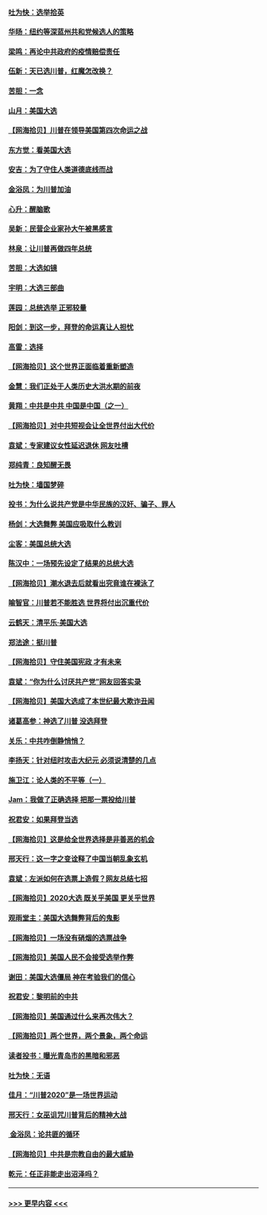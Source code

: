 #### [吐为快：选举拾英](../pages/nsc993/n12555041.md?t=11171451) 
#### [华旸：纽约等深蓝州共和党候选人的策略](../pages/nsc993/n12554309.md?t=11171451) 
#### [梁鸣：再论中共政府的疫情赔偿责任](../pages/nsc993/n12553012.md?t=11171451) 
#### [伍新：天已选川普，红魔怎改换？](../pages/nsc993/n12552970.md?t=11171451) 
#### [苦胆：一念](../pages/nsc993/n12552957.md?t=11171451) 
#### [山月：美国大选](../pages/nsc993/n12552446.md?t=11171451) 
#### [【网海拾贝】川普在领导美国第四次命运之战](../pages/nsc993/n12551973.md?t=11171451) 
#### [东方觉：看美国大选](../pages/nsc993/n12551647.md?t=11171451) 
#### [安吉：为了守住人类道德底线而战](../pages/nsc993/n12551111.md?t=11171451) 
#### [金浴凤：为川普加油](../pages/nsc993/n12551085.md?t=11171451) 
#### [心升：醒脑歌](../pages/nsc993/n12550984.md?t=11171451) 
#### [吴新：民营企业家孙大午被黑感言](../pages/nsc993/n12550656.md?t=11171451) 
#### [林泉：让川普再做四年总统](../pages/nsc993/n12550640.md?t=11171451) 
#### [苦胆：大选如镜](../pages/nsc993/n12550630.md?t=11171451) 
#### [宇明：大选三部曲](../pages/nsc993/n12550603.md?t=11171451) 
#### [莲园：总统选举 正邪较量](../pages/nsc993/n12550594.md?t=11171451) 
#### [阳剑：到这一步，拜登的命运真让人担忧](../pages/nsc993/n12549093.md?t=11171451) 
#### [高雷：选择](../pages/nsc993/n12549087.md?t=11171451) 
#### [【网海拾贝】这个世界正面临着重新塑造](../pages/nsc993/n12548326.md?t=11171451) 
#### [金慧：我们正处于人类历史大洪水期的前夜](../pages/nsc993/n12547914.md?t=11171451) 
#### [黄翔：中共是中共 中国是中国（之一）](../pages/nsc993/n12547576.md?t=11171451) 
#### [【网海拾贝】对中共短视会让全世界付出大代价](../pages/nsc993/n12546043.md?t=11171451) 
#### [袁斌：专家建议女性延迟退休 网友吐槽](../pages/nsc993/n12545424.md?t=11171451) 
#### [郑纯青：良知醒无畏](../pages/nsc993/n12545394.md?t=11171451) 
#### [吐为快：墙国梦碎](../pages/nsc993/n12545309.md?t=11171451) 
#### [投书：为什么说共产党是中华民族的汉奸、骗子、罪人](../pages/nsc993/n12545089.md?t=11171451) 
#### [杨剑：大选舞弊 美国应吸取什么教训](../pages/nsc993/n12543937.md?t=11171451) 
#### [尘客：美国总统大选](../pages/nsc993/n12543828.md?t=11171451) 
#### [陈汉中：一场预先设定了结果的总统大选](../pages/nsc993/n12543564.md?t=11171451) 
#### [【网海拾贝】潮水退去后就看出究竟谁在裸泳了](../pages/nsc993/n12543321.md?t=11171451) 
#### [喻智官：川普若不能胜选 世界将付出沉重代价](../pages/nsc993/n12541352.md?t=11171451) 
#### [云鹤天：清平乐‧美国大选](../pages/nsc993/n12540916.md?t=11171451) 
#### [郑法途：挺川普](../pages/nsc993/n12540898.md?t=11171451) 
#### [【网海拾贝】守住美国宪政 才有未来](../pages/nsc993/n12540423.md?t=11171451) 
#### [袁斌：“你为什么讨厌共产党”网友回答实录](../pages/nsc993/n12540208.md?t=11171451) 
#### [【网海拾贝】美国大选成了本世纪最大欺诈丑闻](../pages/nsc993/n12538029.md?t=11171451) 
#### [诸葛高参：神选了川普 没选拜登](../pages/nsc993/n12537664.md?t=11171451) 
#### [关乐：中共咋倒静悄悄？](../pages/nsc993/n12537615.md?t=11171451) 
#### [李扬天：针对纽时攻击大纪元 必须说清楚的几点](../pages/nsc993/n12536001.md?t=11171451) 
#### [施卫江：论人类的不平等（一）](../pages/nsc993/n12535700.md?t=11171451) 
#### [Jam：我做了正确选择 把那一票投给川普](../pages/nsc993/n12535743.md?t=11171451) 
#### [祝君安：如果拜登当选](../pages/nsc993/n12535726.md?t=11171451) 
#### [【网海拾贝】这是给全世界选择是非善恶的机会](../pages/nsc993/n12535061.md?t=11171451) 
#### [邢天行：这一字之变诠释了中国当朝乱象玄机](../pages/nsc993/n12533446.md?t=11171451) 
#### [袁斌：左派如何在选票上造假？网友总结七招](../pages/nsc993/n12533180.md?t=11171451) 
#### [【网海拾贝】2020大选 既关乎美国 更关乎世界](../pages/nsc993/n12533161.md?t=11171451) 
#### [观雨堂主：美国大选舞弊背后的鬼影](../pages/nsc993/n12533153.md?t=11171451) 
#### [【网海拾贝】一场没有硝烟的选票战争](../pages/nsc993/n12531883.md?t=11171451) 
#### [【网海拾贝】美国人民不会接受选举作弊](../pages/nsc993/n12528850.md?t=11171451) 
#### [谢田：美国大选僵局 神在考验我们的信心](../pages/nsc993/n12527932.md?t=11171451) 
#### [祝君安：黎明前的中共](../pages/nsc993/n12524071.md?t=11171451) 
#### [【网海拾贝】美国通过什么来再次伟大？](../pages/nsc993/n12523844.md?t=11171451) 
#### [【网海拾贝】两个世界，两个景象，两个命运](../pages/nsc993/n12521419.md?t=11171451) 
#### [读者投书：曝光青岛市的黑暗和邪恶](../pages/nsc993/n12520988.md?t=11171451) 
#### [吐为快：无语](../pages/nsc993/n12518588.md?t=11171451) 
#### [佳月：“川普2020”是一场世界运动](../pages/nsc993/n12518581.md?t=11171451) 
#### [邢天行：女巫诅咒川普背后的精神大战](../pages/nsc993/n12517257.md?t=11171451) 
#### [ 金浴凤：论共匪的循环](../pages/nsc993/n12517133.md?t=11171451) 
#### [【网海拾贝】中共是宗教自由的最大威胁](../pages/nsc993/n12516879.md?t=11171451) 
#### [乾元：任正非能走出沼泽吗？](../pages/nsc993/n12515831.md?t=11171451) 

----
#### [ >>> 更早内容 <<< ](../indexes/nsc993-earlier.md)
